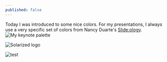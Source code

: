 ```yaml
---
published: false
---
```


Today I was introduced to some nice colors. For my presentations, I always use a very specific set of colors from Nancy Duarte's [Slide:ology](www.duarte.com/book/slideology/).
![My keynote palette](/_drafts/2014-03-22-keynote-colors.png)

![Solarized logo](/_drafts/solarized-yinyang.png)

![test](/_drafts/solarized-yinyang.png)